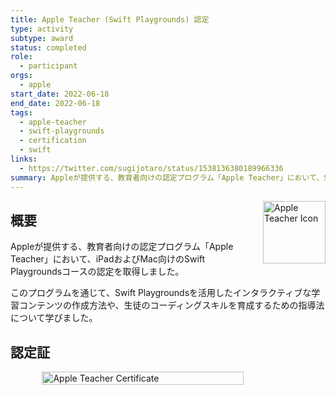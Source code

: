 ```yaml
---
title: Apple Teacher (Swift Playgrounds) 認定
type: activity
subtype: award
status: completed
role:
  - participant
orgs:
  - apple
start_date: 2022-06-18
end_date: 2022-06-18
tags:
  - apple-teacher
  - swift-playgrounds
  - certification
  - swift
links:
  - https://twitter.com/sugijotaro/status/1538136380189966336
summary: Appleが提供する、教育者向けの認定プログラム「Apple Teacher」において、Swift Playgroundsコースの認定を取得しました。
---
```


<img src="linked_assets/20_Activities/Awards/apple_teacher_2022/assets/apple-teacher-icon.jpeg" alt="Apple Teacher Icon" style="float: right; width: 100px; margin-left: 16px;">

## 概要

Appleが提供する、教育者向けの認定プログラム「Apple Teacher」において、iPadおよびMac向けのSwift Playgroundsコースの認定を取得しました。

このプログラムを通じて、Swift Playgroundsを活用したインタラクティブな学習コンテンツの作成方法や、生徒のコーディングスキルを育成するための指導法について学びました。

## 認定証

<div style="display: flex; justify-content: center;">
    <img src="linked_assets/20_Activities/Awards/apple_teacher_2022/assets/apple-teacher-certificate.jpeg" alt="Apple Teacher Certificate" width="80%">
</div>
